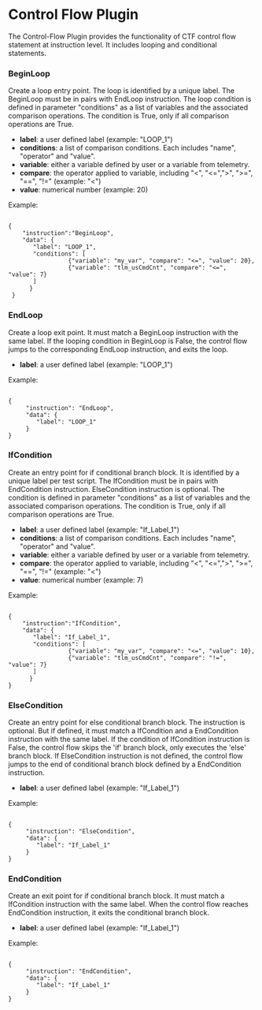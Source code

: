 # Control Flow Plugin

The Control-Flow Plugin provides the functionality of CTF control flow statement at instruction level. 
It includes looping and conditional statements. 

### BeginLoop

Create a loop entry point. The loop is identified by a unique label. 
The BeginLoop must be in pairs with EndLoop instruction. The loop condition is defined in parameter "conditions" 
as a list of variables and the associated comparison operations. The condition is True, only 
if all comparison operations are True.
    
- **label**: a user defined label (example: "LOOP_1")
- **conditions**: a list of comparison conditions. Each includes "name", "operator" and "value".
- **variable**: either a variable defined by user or a variable from telemetry.
- **compare**: the operator applied to variable, including "<", "<=",">", ">=", "==", "!="  (example: "<")
- **value**: numerical number (example: 20)

Example:
<pre><code>
{
    "instruction":"BeginLoop",
    "data": {
       "label": "LOOP_1",
       "conditions": [
                 {"variable": "my_var", "compare": "<=", "value": 20},
                 {"variable": "tlm_usCmdCnt", "compare": "<=", "value": 7}
       ]
      }
 }
</code></pre>

### EndLoop

Create a loop exit point. It must match a BeginLoop instruction with the same label. 
If the looping condition in BeginLoop is False, the control flow jumps to the corresponding EndLoop instruction, 
and exits the loop.   

- **label**: a user defined label (example: "LOOP_1")

Example:
<pre><code>
{
     "instruction": "EndLoop",
     "data": { 
        "label": "LOOP_1" 
     }
}
</code></pre>

### IfCondition

Create an entry point for if conditional branch block. It is identified by a unique label per test script.
The IfCondition must be in pairs with EndCondition instruction. ElseCondition instruction is optional.
The condition is defined in parameter "conditions" as a list of variables and the associated comparison operations. 
The condition is True, only if all comparison operations are True.   

- **label**: a user defined label (example: "If_Label_1")
- **conditions**: a list of comparison conditions. Each includes "name", "operator" and "value".
- **variable**: either a variable defined by user or a variable from telemetry.
- **compare**: the operator applied to variable, including "<", "<=",">", ">=", "==", "!="  (example: "<")
- **value**: numerical number (example: 7)

Example:
<pre><code>
{
    "instruction":"IfCondition",
    "data": {
       "label": "If_Label_1",
       "conditions": [
                 {"variable": "my_var", "compare": "<=", "value": 10},
                 {"variable": "tlm_usCmdCnt", "compare": "!=", "value": 7}
       ]
      }
}
</code></pre>

### ElseCondition

Create an entry point for else conditional branch block. The instruction is optional. But if defined, 
it must match a IfCondition and a EndCondition instruction with the same label. 
If the condition of IfCondition instruction is False, the control flow skips the 'if' branch block,
only executes the 'else' branch block. If ElseCondition instruction is not defined,
the control flow jumps to the end of conditional branch block defined by a EndCondition instruction.

- **label**: a user defined label (example: "If_Label_1")

Example:
<pre><code>
{
     "instruction": "ElseCondition",
     "data": { 
        "label": "If_Label_1" 
     }
}
</code></pre>

### EndCondition

Create an exit point for if conditional branch block. It must match a IfCondition instruction with the same label. 
When the control flow reaches EndCondition instruction, it exits the conditional branch block.   

- **label**: a user defined label (example: "If_Label_1")

Example:
<pre><code>
{
     "instruction": "EndCondition",
     "data": { 
        "label": "If_Label_1" 
     }
}
</code></pre>
